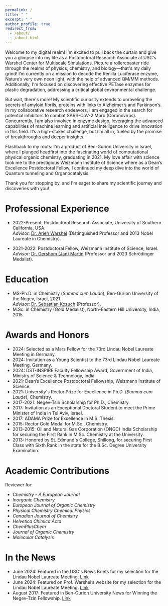 ```yaml
---
permalink: /
title: " "
excerpt: " "
author_profile: true
redirect_from: 
  - /about/
  - /about.html
---
```


Welcome to my digital realm! I'm excited to pull back the curtain and give you a glimpse into my life as a Postdoctoral Research Associate at USC's Warshel Center for Multiscale Simulations. Picture a rollercoaster ride through the realms of physics, chemistry, and biology—that's my daily grind! I’m currently on a mission to decode the Renilla Luciferase enzyme, Nature’s very own neon light, with the help of advanced QM/MM methods. Additionally, I'm focused on discovering effective PETase enzymes for plastic degradation, addressing a critical global environmental challenge.

But wait, there's more! My scientific curiosity extends to unraveling the secrets of amyloid fibrils, proteins with links to Alzheimer’s and Parkinson’s. In my collaborative research endeavors, I am engaged in the search for potential inhibitors to combat SARS-CoV-2 Mpro (Coronovirus). Concurrently, I am also involved in enzyme design, leveraging the advanced capabilities of machine learning and artificial intelligence to drive innovation in this field. It’s a high-stakes challenge, but I’m all in, fueled by the promise of breakthroughs and deeper insights.

Flashback to my roots: I'm a product of Ben-Gurion University in Israel, where I plunged headfirst into the fascinating world of computational physical organic chemistry, graduating in 2021. My love affair with science took me to the prestigious Weizmann Institute of Science where as a Dean’s Excellence Postdoctoral Fellow, I continued my deep dive into the world of Quantum tunneling and Organocatalysis.

Thank you for stopping by, and I'm eager to share my scientific journey and discoveries with you!

Professional Experience
======
* 2022-Present: Postdoctoral Research Associate, University of Southern California, USA.    
  _Advisor:_ [Dr. Arieh Warshel](https://laetro.usc.edu/team.html) (Distinguished Professor and 2013 Nobel Laureate in Chemistry).
  
* 2021-2022: Postdoctoral Fellow, Weizmann Institute of Science, Israel.     
  _Advisor:_ [Dr. Gershom (Jan) Martin](https://www.compchem.me/group) (Professor and 2023 Schrödinger Medalist).

Education
======
* MS-Ph.D. in Chemistry (_Summa cum Laude_), Ben-Gurion University of the Negev, Israel, 2021.  
  _Advisor:_ [Dr. Sebastian Kozuch](https://tzin.bgu.ac.il/~kozuch/group.html) (Professor).
* M.Sc. in Chemistry (Gold Medalist), North-Eastern Hill University, India, 2015.

Awards and Honors
======
* 2024: Selected as a Mars Fellow for the 73rd Lindau Nobel Laureate Meeting in Germany.
* 2024: Invitation as a Young Scientist to the 73rd Lindau Nobel Laureate Meeting, Germany.
* 2024: DST-INSPIRE Faculty Fellowship Award, Government of India, Ministry of Science & Technology, India.
* 2021: Dean’s Excellence Postdoctoral Fellowship, Weizmann Institute of Science.   
* 2021: University's Rector Prize for Excellence in Ph.D. (_Summa cum Laude_), Chemistry.  
* 2017-2021: Negev-Tsin Scholarship for Ph.D., Chemistry.
* 2017: Invitation as an Exceptional Doctoral Student to meet the Prime Minister of India in Tel Aviv, Israel.  
* 2017: ADAMA Prize for Excellence in M.S. Thesis.  
* 2015: Rector Gold Medal for M.Sc., Chemistry.
* 2013-2015: Oil and Natural Gas Corporation (ONGC) India Scholarship for securing the First Rank in M.Sc. Chemistry at the University.
* 2013: Honored by St. Edmund's College, Shillong, for securing First Class with Sixth Rank in the state for the B.Sc. Degree University Examination.

Academic Contributions
======
Reviewer for:
* _Chemistry - A European Journal_
* _Inorganic Chemistry_
* _European Journal of Organic Chemistry_
* _Physical Chemistry Chemical Physics_
* _Canadian Journal of Chemistry_
* _Helvetica Chimica Acta_
* _ChemPlusChem_
* _Journal of Organic Chemistry_
* _Molecular Catalysis_

In the News
======
* June 2024: Featured in the USC's News Briefs for my selection for the Lindau Nobel Laureate Meeting. [Link](https://dornsife.usc.edu/news-briefs/news-brief/2024/06/warshel-postdoc-selected-to-attend-prestigious-nobel-laureate-meeting/)
* June 2024: Featured on Prof. Warshel’s website for my selection for the Lindau Nobel Laureate Meeting. [Link](https://arieh.usc.edu/)
* August 2017: Featured in Ben-Gurion University News for Winning the Negev-Tzin Fellowship. [Link](https://in.bgu.ac.il/en/Pages/news/ashim_nandi.aspx)

